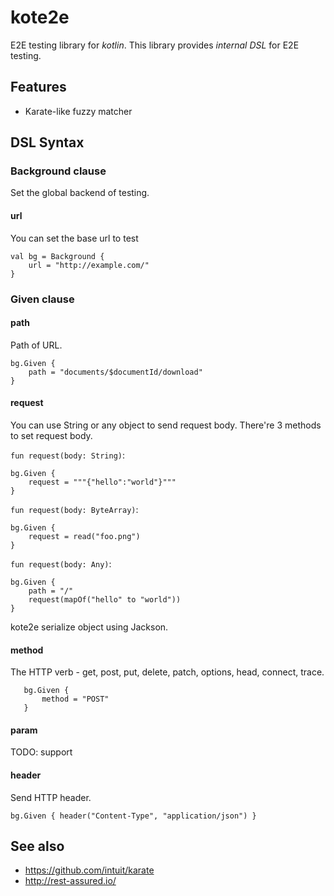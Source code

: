 kote2e
======

E2E testing library for *kotlin*.
This library provides *internal DSL* for E2E testing.

## Features

 * Karate-like fuzzy matcher

## DSL Syntax

### Background clause

Set the global backend of testing.

#### url

You can set the base url to test

    val bg = Background {
        url = "http://example.com/"
    }


### Given clause

#### path

Path of URL.

    bg.Given {
        path = "documents/$documentId/download"
    }

#### request

You can use String or any object to send request body.
There're 3 methods to set request body.

`fun request(body: String)`:

    bg.Given {
        request = """{"hello":"world"}"""
    }

`fun request(body: ByteArray)`:

    bg.Given {
        request = read("foo.png")
    }

`fun request(body: Any)`:

    bg.Given {
        path = "/"
        request(mapOf("hello" to "world"))
    }

kote2e serialize object using Jackson.

    
#### method

The HTTP verb - get, post, put, delete, patch, options, head, connect, trace.

       bg.Given {
           method = "POST"
       }

#### param

TODO: support

#### header

Send HTTP header.

    bg.Given { header("Content-Type", "application/json") }

## See also

 * https://github.com/intuit/karate
 * http://rest-assured.io/
